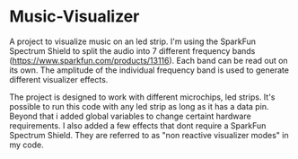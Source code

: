 # Music-Visualizer

A project to visualize music on an led strip. I'm using the SparkFun Spectrum Shield to split the audio into 7 different frequency bands (https://www.sparkfun.com/products/13116). Each band can be read out on its own. The amplitude of the individual frequency band is used to generate different visualizer effects. 

The project is designed to work with different microchips, led strips. It's possible to run this code with any led strip as long as it has a data pin. 
Beyond that i added global variables to change certaint hardware requirements. 
I also added a few effects that dont require a SparkFun Spectrum Shield. They are referred to as "non reactive visualizer modes" in my code. 
